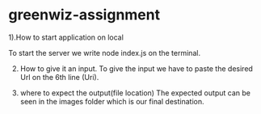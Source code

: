 # greenwiz-assignment



1).How to start application on local

  To start the server we write node index.js on the terminal.

2) How to give it an input.
   To give the input we have to paste the desired Url on the 6th line (Uri).

3) where to expect the output(file location)
   The expected output can be seen in the images folder which is our final destination.


 
